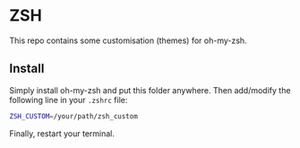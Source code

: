 # ZSH

This repo contains some customisation (themes) for oh-my-zsh.

## Install

Simply install oh-my-zsh and put this folder anywhere. Then add/modify the following line in your `.zshrc` file:

```bash
ZSH_CUSTOM=/your/path/zsh_custom
```

Finally, restart your terminal.
